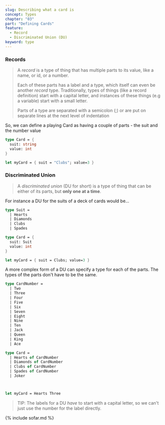 ```yaml
---
slug: Describing what a card is
concept: Types
chapter: "03"
part: "Defining Cards"
feature:
  - Record
  - Discriminated Union (DU)
keyword: type
---
```

### Records
> A _record_ is a type of thing that has multiple parts to its value, like a name, or id, or a number.
> 
> Each of these parts has a label and a type, which itself can even be another _record_ type.  Traditionally, types of things (like a record definition) start with a capital letter, and instances of these things (e.g a variable) start with a small letter.
>
> Parts of a type are separated with a semicolon (;) or are put on separate lines at the next level of indentation

So, we can define a playing Card as having a couple of parts - the suit and the number value

```fsharp
type Card = {
  suit: string
  value: int
}

let myCard = { suit = "Clubs"; value=3 }
```



### Discriminated Union 
> A _discriminated union_ (DU for short) is a type of thing that can be either of its parts, but __only one at a time__.
 
For instance a DU for the suits of a deck of cards would be...

```fsharp
type Suit = 
  | Hearts
  | Diamonds
  | Clubs 
  | Spades

type Card = {
  suit: Suit
  value: int
}

let myCard = { suit = Clubs; value=3 }
```

A more complex form of a DU can specify a type for each of the parts.  The types of the parts don't have to be the same.
```fsharp
type CardNumber =
  | Two 
  | Three
  | Four
  | Five
  | Six
  | Seven
  | Eight
  | Nine
  | Ten
  | Jack
  | Queen
  | King
  | Ace

type Card = 
  | Hearts of CardNumber
  | Diamonds of CardNumber
  | Clubs of CardNumber
  | Spades of CardNumber
  | Joker



let myCard = Hearts Three
```
> TIP: The labels for a DU _have_ to start with a capital letter, so we can't just use the number for the label directly.


{% include sofar.md %}